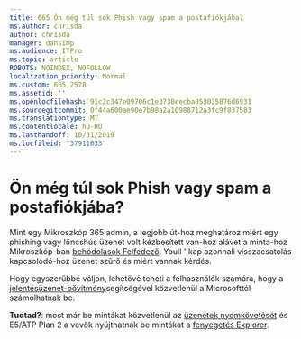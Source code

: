 ```yaml
---
title: 665 Ön még túl sok Phish vagy spam a postafiókjába?
ms.author: chrisda
author: chrisda
manager: dansimp
ms.audience: ITPro
ms.topic: article
ROBOTS: NOINDEX, NOFOLLOW
localization_priority: Normal
ms.custom: 665,2578
ms.assetid: ''
ms.openlocfilehash: 91c2c347e09706c1e3730eecba053035876d6931
ms.sourcegitcommit: 0f44a600ae90e7b98a2a10988712a3fc9f837583
ms.translationtype: MT
ms.contentlocale: hu-HU
ms.lasthandoff: 10/31/2019
ms.locfileid: "37911633"
---
```

# <a name="are-you-receiving-too-much-phish-or-spam-in-your-mailbox"></a>Ön még túl sok Phish vagy spam a postafiókjába?

Mint egy Mikroszkóp 365 admin, a legjobb út-hoz meghatároz miért egy phishing vagy löncshús üzenet volt kézbesített van-hoz alávet a minta-hoz Mikroszkóp-ban [behódolások Felfedező](https://protection.office.com/reportsubmission). Youll ' kap azonnali visszacsatolás kapcsolódó-hoz üzenet szűrő és miért vannak kérdés.

Hogy egyszerűbbé váljon, lehetővé teheti a felhasználók számára, hogy a [jelentésüzenet-bővítmény](https://appsource.microsoft.com/product/office/WA104381180?src=office&tab=Overview)segítségével közvetlenül a Microsofttól számolhatnak be.

**Tudtad?**: most már be mintákat közvetlenül az [üzenetek nyomkövetését](https://protection.office.com/messagetrace) és E5/ATP Plan 2 a vevők nyújthatnak be mintákat a [fenyegetés Explorer](https://docs.microsoft.com/microsoft-365/security/office-365-security/threat-explorer).
